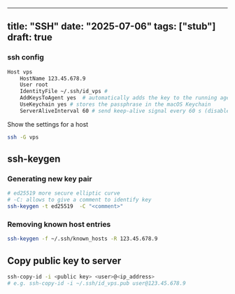 ______________________________________________________________________

## title: "SSH" date: "2025-07-06" tags: \["stub"\] draft: true

### ssh config

```bash
Host vps
    HostName 123.45.678.9
    User root
    IdentityFile ~/.ssh/id_vps # 
    AddKeysToAgent yes  # automatically adds the key to the running agent
    UseKeychain yes # stores the passphrase in the macOS Keychain
    ServerAliveInterval 60 # send keep-alive signal every 60 s (disabled by default)
```

Show the settings for a host

```bash
ssh -G vps
```

## ssh-keygen

### Generating new key pair

```bash
# ed25519 more secure elliptic curve
# -C: allows to give a comment to identify key
ssh-keygen -t ed25519  -C "<comment>" 
```

### Removing  known host entries

```bash
ssh-keygen -f ~/.ssh/known_hosts -R 123.45.678.9
```

## Copy public key to server

```bash
ssh-copy-id -i <public key> <user>@<ip_address>
# e.g. ssh-copy-id -i ~/.ssh/id_vps.pub user@123.45.678.9
```
